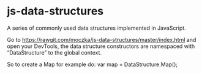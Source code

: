 # js-data-structures
A series of commonly used data structures implemented in JavaScript. 

Go to https://rawgit.com/moczka/js-data-structures/master/index.html
and open your DevTools, the data structure constructors are namespaced with “DataStructure” to the global context.

So to create a Map for example do: var map = DataStructure.Map();
